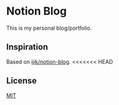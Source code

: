 # Notion Blog

This is my personal blog/portfolio.

## Inspiration

Based on [ijik/notion-blog](https://github.com/ijjk/notion-blog).
<<<<<<< HEAD

## License

[MIT](https://choosealicense.com/licenses/mit/)
